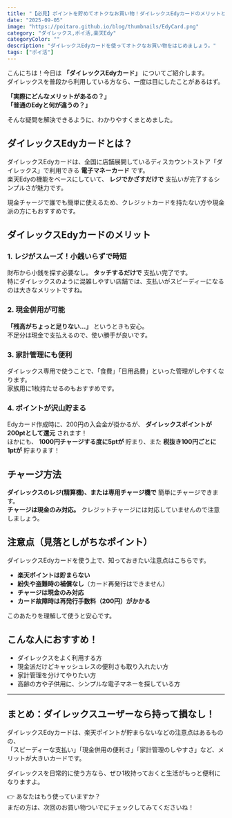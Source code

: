 ```yaml
---
title: "【必見】ポイントを貯めてオトクなお買い物！ダイレックスEdyカードのメリットと使い方まとめ！"
date: "2025-09-05"
image: "https://poitaro.github.io/blog/thumbnails/EdyCard.png"
category: "ダイレックス,ポイ活,楽天Edy"
categoryColor: ""
description: "ダイレックスEdyカードを使ってオトクなお買い物をはじめましょう。"
tags: ["ポイ活"]
---
```



こんにちは！今日は **「ダイレックスEdyカード」** についてご紹介します。  
ダイレックスを普段から利用している方なら、一度は目にしたことがあるはず。  

**「実際にどんなメリットがあるの？」**  
**「普通のEdyと何が違うの？」**

そんな疑問を解決できるように、わかりやすくまとめました。  

## ダイレックスEdyカードとは？

ダイレックスEdyカードは、全国に店舗展開しているディスカウントストア「ダイレックス」で利用できる **電子マネーカード** です。  
楽天Edyの機能をベースにしていて、 **レジでかざすだけで** 支払いが完了するシンプルさが魅力です。  

現金チャージで誰でも簡単に使えるため、クレジットカードを持たない方や現金派の方にもおすすめです。  

## ダイレックスEdyカードのメリット

### 1. レジがスムーズ！小銭いらずで時短
財布から小銭を探す必要なし。 **タッチするだけで** 支払い完了です。  
特にダイレックスのように混雑しやすい店舗では、支払いがスピーディーになるのは大きなメリットですね。  

### 2. 現金併用が可能
**「残高がちょっと足りない…」** というときも安心。  
不足分は現金で支払えるので、使い勝手が良いです。  

### 3. 家計管理にも便利
ダイレックス専用で使うことで、「食費」「日用品費」といった管理がしやすくなります。  
家族用に1枚持たせるのもおすすめです。  

### 4. ポイントが沢山貯まる
Edyカード作成時に、200円の入会金が掛かるが、 **ダイレックスポイントが200ptとして還元** されます！<br>
ほかにも、 **1000円チャージする度に5ptが** 貯まり、また **税抜き100円ごとに1ptが** 貯まります！

## チャージ方法

**ダイレックスのレジ(精算機)、または専用チャージ機で** 簡単にチャージできます。  
**チャージは現金のみ対応。** クレジットチャージには対応していませんので注意しましょう。  


## 注意点（見落としがちなポイント）

ダイレックスEdyカードを使う上で、知っておきたい注意点はこちらです。  

- **楽天ポイントは貯まらない**  
- **紛失や盗難時の補償なし**（カード再発行はできません）  
- **チャージは現金のみ対応**  
- **カード故障時は再発行手数料（200円）がかかる**  

このあたりを理解して使うと安心です。  


## こんな人におすすめ！

- ダイレックスをよく利用する方  
- 現金派だけどキャッシュレスの便利さも取り入れたい方  
- 家計管理を分けてやりたい方  
- 高齢の方や子供用に、シンプルな電子マネーを探している方  

---

## まとめ：ダイレックスユーザーなら持って損なし！

ダイレックスEdyカードは、楽天ポイントが貯まらないなどの注意点はあるものの、  
「スピーディーな支払い」「現金併用の便利さ」「家計管理のしやすさ」など、メリットが大きいカードです。  

ダイレックスを日常的に使う方なら、ぜひ1枚持っておくと生活がもっと便利になりますよ。  


👉 あなたはもう使っていますか？  
まだの方は、次回のお買い物ついでにチェックしてみてくださいね！  
